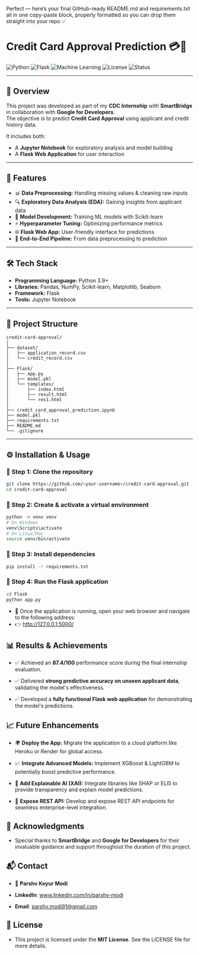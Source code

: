 Perfect — here’s your final GitHub-ready README.md and requirements.txt all in one copy-paste block, properly formatted so you can drop them straight into your repo ✅

# Credit Card Approval Prediction 💳🤖

![Python](https://img.shields.io/badge/Python-3.9+-blue.svg)
![Flask](https://img.shields.io/badge/Flask-Framework-green.svg)
![Machine Learning](https://img.shields.io/badge/Machine%20Learning-ScikitLearn-orange)
![License](https://img.shields.io/badge/License-MIT-lightgrey)
![Status](https://img.shields.io/badge/Status-Completed-brightgreen)

---

## 📌 Overview
This project was developed as part of my **CDC Internship** with **SmartBridge** in collaboration with **Google for Developers**.  
The objective is to predict **Credit Card Approval** using applicant and credit history data.  

It includes both:
- A **Jupyter Notebook** for exploratory analysis and model building  
- A **Flask Web Application** for user interaction  

---

## 🚀 Features
- 📊 **Data Preprocessing:** Handling missing values & cleaning raw inputs  
- 🔍 **Exploratory Data Analysis (EDA):** Gaining insights from applicant data  
- 🤖 **Model Development:** Training ML models with Scikit-learn  
- ⚡ **Hyperparameter Tuning:** Optimizing performance metrics  
- 🌐 **Flask Web App:** User-friendly interface for predictions  
- 📑 **End-to-End Pipeline:** From data preprocessing to prediction  

---

## 🛠️ Tech Stack
- **Programming Language:** Python 3.9+  
- **Libraries:** Pandas, NumPy, Scikit-learn, Matplotlib, Seaborn  
- **Framework:** Flask  
- **Tools:** Jupyter Notebook  

---

## 📂 Project Structure
```plaintext
credit-card-approval/
│
├── dataset/
│   ├── application_record.csv
│   └── credit_record.csv
│
├── Flask/
│   ├── app.py
│   ├── model.pkl
│   └── templates/
│       ├── index.html
│       ├── result.html
│       └── res1.html
│
├── credit_card_approval_prediction.ipynb
├── model.pkl
├── requirements.txt
├── README.md
└── .gitignore
```
---

## ⚙️ Installation & Usage

### 🔧 Step 1: Clone the repository
```bash
git clone https://github.com/<your-username>/credit-card-approval.git
cd credit-card-approval
```

### 🔧 Step 2: Create & activate a virtual environment
```bash
python -m venv venv
# On Windows
venv\Scripts\activate
# On Linux/Mac
source venv/bin/activate
```
### 🔧 Step 3: Install dependencies
```bash
pip install -r requirements.txt
```
### 🔧 Step 4: Run the Flask application
```bash
cd Flask
python app.py
```
- 📌 Once the application is running, open your web browser and navigate to the following address:
- 👉 http://127.0.0.1:5000/

## 📊 Results & Achievements
- ✅ Achieved an **87.4/100** performance score during the final internship evaluation.

- ✅ Delivered **strong predictive accuracy on unseen applicant data**, validating the model's effectiveness.

- ✅ Developed a **fully functional Flask web application** for demonstrating the model's predictions.

## 📈 Future Enhancements
- 🌍 **Deploy the App:** Migrate the application to a cloud platform like Heroku or Render for global access.

- 📈 **Integrate Advanced Models:** Implement XGBoost & LightGBM to potentially boost predictive performance.

- 🔎 **Add Explainable AI (XAI):** Integrate libraries like SHAP or ELI5 to provide transparency and explain model predictions.

- 🔌 **Expose REST API:** Develop and expose REST API endpoints for seamless enterprise-level integration.

## 🙏 Acknowledgments
- Special thanks to **SmartBridge** and **Google for Developers** for their invaluable guidance and support throughout the duration of this project.

## 📬 Contact
- 👤 **Parshv Keyur Modi**

- **LinkedIn**: www.linkedin.com/in/parshv-modi
- **Email**: parshv.modi91@gmail.com

## 📜 License
- This project is licensed under the **MIT License**. See the LICENSE file for more details.
